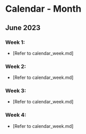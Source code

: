 # Calendar - Month

## June 2023

### Week 1:
- [Refer to calendar_week.md]

### Week 2:
- [Refer to calendar_week.md]

### Week 3:
- [Refer to calendar_week.md]

### Week 4:
- [Refer to calendar_week.md]

